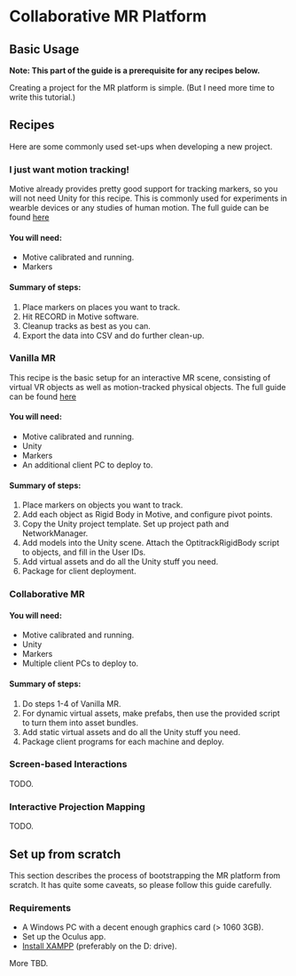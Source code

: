 # Collaborative MR Platform

## Basic Usage
**Note: This part of the guide is a prerequisite for any recipes below.**

Creating a project for the MR platform is simple. (But I need more time to write this tutorial.)

## Recipes
Here are some commonly used set-ups when developing a new project.

### I just want motion tracking!
Motive already provides pretty good support for tracking markers, so you will not need Unity for this recipe.
This is commonly used for experiments in wearble devices or any studies of human motion.
The full guide can be found [here]()

#### You will need:
* Motive calibrated and running.
* Markers

#### Summary of steps:
1. Place markers on places you want to track.
2. Hit RECORD in Motive software.
3. Cleanup tracks as best as you can.
4. Export the data into CSV and do further clean-up.

### Vanilla MR
This recipe is the basic setup for an interactive MR scene, consisting of virtual VR objects as well as motion-tracked physical objects.
The full guide can be found [here]()

#### You will need:
* Motive calibrated and running.
* Unity
* Markers
* An additional client PC to deploy to.

#### Summary of steps:
1. Place markers on objects you want to track.
2. Add each object as Rigid Body in Motive, and configure pivot points.
3. Copy the Unity project template. Set up project path and NetworkManager.
4. Add models into the Unity scene. Attach the OptitrackRigidBody script to objects, and fill in the User IDs.
5. Add virtual assets and do all the Unity stuff you need.
6. Package for client deployment.

### Collaborative MR
#### You will need:
* Motive calibrated and running.
* Unity
* Markers
* Multiple client PCs to deploy to.

#### Summary of steps:
1. Do steps 1-4 of Vanilla MR.
2. For dynamic virtual assets, make prefabs, then use the provided script to turn them into asset bundles.
3. Add static virtual assets and do all the Unity stuff you need.
4. Package client programs for each machine and deploy.

### Screen-based Interactions
TODO.

### Interactive Projection Mapping
TODO.


## Set up from scratch
This section describes the process of bootstrapping the MR platform from scratch. It has quite some caveats, so please follow this guide carefully. 

### Requirements
* A Windows PC with a decent enough graphics card (> 1060 3GB).
* Set up the Oculus app.
* [Install XAMPP](https://www.apachefriends.org/index.html) (preferably on the D: drive).

More TBD.

